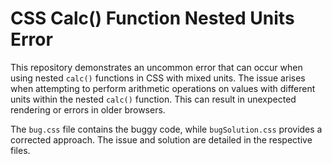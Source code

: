 # CSS Calc() Function Nested Units Error

This repository demonstrates an uncommon error that can occur when using nested `calc()` functions in CSS with mixed units.  The issue arises when attempting to perform arithmetic operations on values with different units within the nested `calc()` function. This can result in unexpected rendering or errors in older browsers.

The `bug.css` file contains the buggy code, while `bugSolution.css` provides a corrected approach.  The issue and solution are detailed in the respective files.